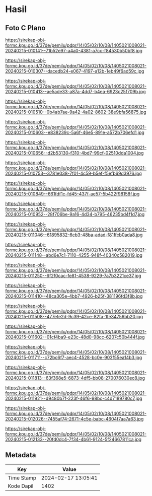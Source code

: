# Hasil

## Foto C Plano

https://sirekap-obj-formc.kpu.go.id/37de/pemilu/pdpr/14/05/02/10/08/1405021008021-20240215-010141--71b52e97-a4a0-4381-a7cc-f84530b50bf8.jpg

https://sirekap-obj-formc.kpu.go.id/37de/pemilu/pdpr/14/05/02/10/08/1405021008021-20240215-010307--dacedb24-e067-4197-a12b-1eb49f6ad59c.jpg

https://sirekap-obj-formc.kpu.go.id/37de/pemilu/pdpr/14/05/02/10/08/1405021008021-20240215-010413--ae5ade33-a87a-4dd7-b4ea-6923c25f709b.jpg

https://sirekap-obj-formc.kpu.go.id/37de/pemilu/pdpr/14/05/02/10/08/1405021008021-20240215-010510--0b4ab7ae-9a42-4a02-8602-38e9bfa56875.jpg

https://sirekap-obj-formc.kpu.go.id/37de/pemilu/pdpr/14/05/02/10/08/1405021008021-20240215-010603--e838239c-5a6f-46e5-891e-a572b706efd1.jpg

https://sirekap-obj-formc.kpu.go.id/37de/pemilu/pdpr/14/05/02/10/08/1405021008021-20240215-010656--d2b53130-f310-4bd7-99cf-02510dda1004.jpg

https://sirekap-obj-formc.kpu.go.id/37de/pemilu/pdpr/14/05/02/10/08/1405021008021-20240215-010753--3781e038-7f01-4c59-b5ef-f5efb69d3976.jpg

https://sirekap-obj-formc.kpu.go.id/37de/pemilu/pdpr/14/05/02/10/08/1405021008021-20240215-010849--661fdf1c-fd45-437f-ae57-5b422f98158f.jpg

https://sirekap-obj-formc.kpu.go.id/37de/pemilu/pdpr/14/05/02/10/08/1405021008021-20240215-010952--28f706be-9a16-4d34-b795-46235bd4f1d7.jpg

https://sirekap-obj-formc.kpu.go.id/37de/pemilu/pdpr/14/05/02/10/08/1405021008021-20240215-011046--61895832-6cb3-48ba-adad-f81ffcb0ada8.jpg

https://sirekap-obj-formc.kpu.go.id/37de/pemilu/pdpr/14/05/02/10/08/1405021008021-20240215-011148--abd6e7c1-7110-4255-948f-40340c582019.jpg

https://sirekap-obj-formc.kpu.go.id/37de/pemilu/pdpr/14/05/02/10/08/1405021008021-20240215-011250--6f2f0cac-fe81-4538-9229-7a7b3221ce37.jpg

https://sirekap-obj-formc.kpu.go.id/37de/pemilu/pdpr/14/05/02/10/08/1405021008021-20240215-011410--48ca305e-4bb7-4926-b25f-381196fd3f8b.jpg

https://sirekap-obj-formc.kpu.go.id/37de/pemilu/pdpr/14/05/02/10/08/1405021008021-20240215-011508--477efe2d-9c39-42ce-82fa-1fe34756bb20.jpg

https://sirekap-obj-formc.kpu.go.id/37de/pemilu/pdpr/14/05/02/10/08/1405021008021-20240215-011602--01cf4ba9-e23c-48d0-98cc-6207c50b444f.jpg

https://sirekap-obj-formc.kpu.go.id/37de/pemilu/pdpr/14/05/02/10/08/1405021008021-20240215-011711--c72bc6f7-aec4-4528-bc0e-903f55ea14b3.jpg

https://sirekap-obj-formc.kpu.go.id/37de/pemilu/pdpr/14/05/02/10/08/1405021008021-20240215-011813--63f368e5-6873-4df5-bb08-270076030ec8.jpg

https://sirekap-obj-formc.kpu.go.id/37de/pemilu/pdpr/14/05/02/10/08/1405021008021-20240215-011921--d9480b7f-223f-46f6-98bc-c4d7189780c7.jpg

https://sirekap-obj-formc.kpu.go.id/37de/pemilu/pdpr/14/05/02/10/08/1405021008021-20240215-012026--7455af74-2671-4c5e-babc-4604f7aa7a63.jpg

https://sirekap-obj-formc.kpu.go.id/37de/pemilu/pdpr/14/05/02/10/08/1405021008021-20240215-012133--20fd0dc4-7f34-4b61-9124-5f24667811ca.jpg


## Metadata

| Key        | Value               |
| ---------- | ------------------- |
| Time Stamp | 2024-02-17 13:05:41 |
| Kode Dapil | 1402                |



